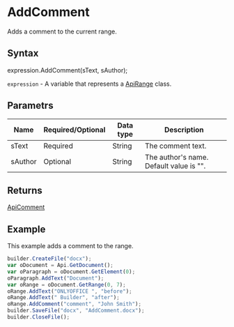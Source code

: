 # AddComment

Adds a comment to the current range.

## Syntax

expression.AddComment(sText, sAuthor);

`expression` - A variable that represents a [ApiRange](../ApiRange.md) class.

## Parametrs

| **Name** | **Required/Optional** | **Data type** | **Description** |
| ------------- | ------------- | ------------- | ------------- |
| sText | Required | String | The comment text. |
| sAuthor | Optional | String | The author's name. Default value is "". |

## Returns

[ApiComment](../../ApiComment/ApiComment.md)

## Example

This example adds a comment to the range.

```javascript
builder.CreateFile("docx");
var oDocument = Api.GetDocument();
var oParagraph = oDocument.GetElement(0);
oParagraph.AddText("Document");
var oRange = oDocument.GetRange(0, 7);
oRange.AddText("ONLYOFFICE ", "before");
oRange.AddText(" Builder", "after");
oRange.AddComment("comment", "John Smith");
builder.SaveFile("docx", "AddComment.docx");
builder.CloseFile();
```